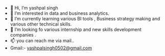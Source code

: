 - 👋 Hi, I’m yashpal singh
- 👀 I’m interested in data and business analytics.
- 🌱 I’m currently learning various BI tools , Business strategy making and various other technical skills.
- 💞️ I’m looking fo various internship and new skills development companies .
- 📫 you can reach me via mail..
- Gmail:- yashpalsingh0502@gmail.com

<!---
Yash0502/Yash0502 is a ✨ special ✨ repository because its `README.md` (this file) appears on your GitHub profile.
You can click the Preview link to take a look at your changes.
--->
